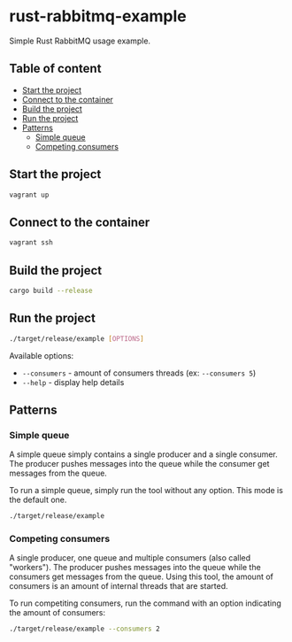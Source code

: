 # rust-rabbitmq-example

Simple Rust RabbitMQ usage example.

## Table of content
 - [Start the project](#start-the-project)
 - [Connect to the container](#connect-to-the-container)
 - [Build the project](#build-the-project)
 - [Run the project](#run-the-project)
 - [Patterns](#patterns)
    * [Simple queue](#simple-queue)
    * [Competing consumers](#competing-consumers)

## Start the project

```sh
vagrant up
```

## Connect to the container

```sh
vagrant ssh
```

## Build the project

```sh
cargo build --release
```

## Run the project

```sh
./target/release/example [OPTIONS]
```

Available options:
 * `--consumers` - amount of consumers threads (ex: `--consumers 5`)
 * `--help` - display help details

## Patterns

### Simple queue

A simple queue simply contains a single producer and a single consumer.
The producer pushes messages into the queue while the consumer get messages from the queue.

To run a simple queue, simply run the tool without any option. This mode is the default one.

```sh
./target/release/example
```

### Competing consumers

A single producer, one queue and multiple consumers (also called "workers").
The producer pushes messages into the queue while the consumers get messages from the queue.
Using this tool, the amount of consumers is an amount of internal threads that are started.

To run competiting consumers, run the command with an option indicating the amount of consumers:

```sh
./target/release/example --consumers 2
```
